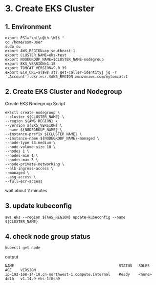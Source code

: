 
# 3. Create EKS Cluster

## 1. Environment
```
export PS1="\n[\u@\h \W]$ "
cd /home/ssm-user
sudo su
export AWS_REGION=ap-southeast-1
export CLUSTER_NAME=eks-test
export NODEGROUP_NAME=$CLUSTER_NAME-nodegroup
export EKS_VERSION=1.18
export TOMCAT_VERSION=9.0.39
export ECR_URL=$(aws sts get-caller-identity| jq -r '.Account').dkr.ecr.$AWS_REGION.amazonaws.com/mytomcat:1
```

## 2. Create EKS Cluster and Nodegroup
Create EKS Nodegroup Script
```
eksctl create nodegroup \
--cluster ${CLUSTER_NAME} \
--region ${AWS_REGION} \
--version ${EKS_VERSION} \
--name ${NODEGROUP_NAME} \
--instance-prefix ${CLUSTER_NAME} \
--instance-name ${NODEGROUP_NAME}-managed \
--node-type t3.medium \
--node-volume-size 10 \
--nodes 1 \
--nodes-min 1 \
--nodes-max 5 \
--node-private-networking \
--alb-ingress-access \
--managed \
--asg-access \
--full-ecr-access 
```
wait about 2 minutes
## 3. update kubeconfig
```
aws eks --region ${AWS_REGION} update-kubeconfig --name ${CLUSTER_NAME}
```

## 4. check node group status
```
kubectl get node
```
output
```
NAME                                                STATUS   ROLES    AGE    VERSION
ip-192-168-14-19.cn-northwest-1.compute.internal    Ready    <none>   4d1h   v1.14.9-eks-1f0ca9
```
